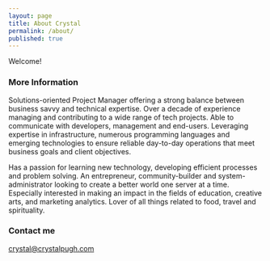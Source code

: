 ```yaml
---
layout: page
title: About Crystal
permalink: /about/
published: true
---
```


Welcome! 

### More Information

Solutions-oriented Project Manager offering a strong balance between business savvy and technical expertise. Over a decade of experience managing and contributing to a wide range of tech projects. Able to communicate with developers, management and end-users. Leveraging expertise in infrastructure, numerous programming languages and emerging technologies to ensure reliable day-to-day operations that meet business goals and client objectives.

Has a passion for learning new technology, developing efficient processes and problem solving. An entrepreneur, community-builder and system-administrator looking to create a better world one server at a time. Especially interested in making an impact in the fields of education, creative arts, and marketing analytics. Lover of all things related to food, travel and spirituality.

### Contact me

[crystal@crystalpugh.com](mailto:crystal@crystalpugh.com)